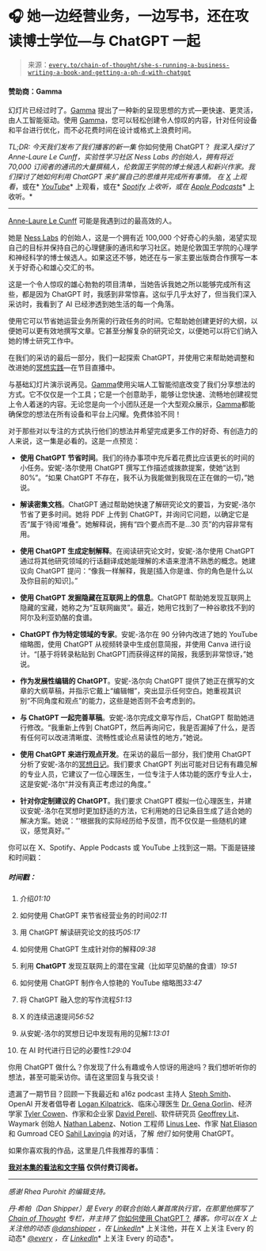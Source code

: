 <!--yml

分类：COT 专栏

日期：2024-05-08 11:05:05

-->

# 🎧 她一边经营业务，一边写书，还在攻读博士学位—与 ChatGPT 一起

> 来源：[`every.to/chain-of-thought/she-s-running-a-business-writing-a-book-and-getting-a-ph-d-with-chatgpt`](https://every.to/chain-of-thought/she-s-running-a-business-writing-a-book-and-getting-a-ph-d-with-chatgpt)

#### 赞助商：Gamma

幻灯片已经过时了。[Gamma](https://gamma.app/) 提出了一种新的呈现思想的方式—更快速、更灵活，由人工智能驱动。使用 [Gamma](https://gamma.app/)，您可以轻松创建令人惊叹的内容，针对任何设备和平台进行优化，而不必花费时间在设计或格式上浪费时间。

*TL;DR: 今天我们发布了我们播客的新一集* 你如何使用 ChatGPT？ *我深入探讨了 Anne-Laure Le Cunff，实验性学习社区 Ness Labs 的创始人，拥有将近 70,000 订阅者的通讯的大量撰稿人，伦敦国王学院的博士候选人和新兴作家。我们探讨了她如何利用 ChatGPT 来扩展自己的思维并完成所有事情。* *在* [*X*](https://twitter.com/danshipper/status/1760302122589909257) *上观看*，或在* [*YouTube*](https://youtu.be/SYtzwK6VoHU)* 上观看，或在* [*Spotify*](https://open.spotify.com/episode/0m2xTOSTqBtXynRRimPKEu?si=Z-pvkHpVToGFOwltp2F0Kg) *上收听，或在* [*Apple Podcasts*](https://podcasts.apple.com/us/podcast/how-do-you-use-chatgpt/id1719789201?i=1000646244531)* 上收听。*

* * *

[Anne-Laure Le Cunff](https://twitter.com/neuranne) 可能是我遇到过的最高效的人。

她是 [Ness Labs](https://nesslabs.com/) 的创始人，这是一个拥有近 100,000 个好奇心的头脑，渴望实现自己的目标并保持自己的心理健康的通讯和学习社区。她是伦敦国王学院的心理学和神经科学的博士候选人。如果这还不够，她还在与一家主要出版商合作撰写一本关于好奇心和雄心交汇的书。

这是一个令人惊叹的雄心勃勃的项目清单，当她告诉我她之所以能够完成所有这些，都是因为 ChatGPT 时，我感到非常惊喜。这似乎几乎太好了，但当我们深入采访时，我看到了 AI 已经渗透到她生活的每一个角落。

使用它可以节省她运营业务所需的行政任务的时间。它帮助她创建更好的大纲，以便她可以更有效地撰写文章。它甚至分解复杂的研究论文，以便她可以将它们纳入她的博士研究工作中。

在我们的采访的最后一部分，我们一起探索 ChatGPT，并使用它来帮助她调整和改进她的[冥想实践](https://docs.google.com/document/d/14ULHTV0zQlarb3RLkJ7xEoo_wVEg0xCamu7NDvTITm0/edit)—在节目直播中。

与基础幻灯片演示说再见。[Gamma](https://gamma.app/)使用尖端人工智能彻底改变了我们分享想法的方式。它不仅仅是一个工具；它是一个创意助手，能够让您快速、流畅地创建视觉上令人着迷的内容。无论您是向一个小团队还是一个大型观众展示，[Gamma](https://gamma.app/)都能确保您的想法在所有设备和平台上闪耀。免费体验不同！

对于那些对以专注的方式执行他们的想法并希望完成更多工作的好奇、有创造力的人来说，这一集是必看的。这是一点预览：

+   **使用 ChatGPT 节省时间**。我们的待办事项中充斥着花费比应该更长的时间的小任务。安妮-洛尔使用 ChatGPT 撰写工作描述或拨款提案，使她“达到 80%”。“如果 ChatGPT 不存在，我不认为我能做到我现在正在做的一切，”她说。

+   **解读密集文档**。ChatGPT 通过帮助她快速了解研究论文的要旨，为安妮-洛尔节省了更多时间。她将 PDF 上传到 ChatGPT，并询问它问题，以确定它是否“属于‘待阅’堆叠”。她解释说，拥有“四个要点而不是…30 页”的内容非常有用。

+   **使用 ChatGPT 生成定制解释**。在阅读研究论文时，安妮-洛尔使用 ChatGPT 通过将其他研究领域的行话翻译成她能理解的术语来澄清不熟悉的概念。她建议向 ChatGPT 提问：“像我一样解释，我是[插入你是谁、你的角色是什么以及你目前的知识]。”

+   **使用 ChatGPT 发掘隐藏在互联网上的信息**。ChatGPT 帮助她发现互联网上隐藏的宝藏，她称之为“互联网幽灵”。最近，她用它找到了一种谷歌找不到的阿尔及利亚奶酪的食谱。

+   **ChatGPT 作为特定领域的专家**。安妮-洛尔在 90 分钟内改进了她的 YouTube 缩略图，使用 ChatGPT 从视频转录中生成创意简报，并使用 Canva 进行设计。“[基于将转录粘贴到 ChatGPT]而获得这样的简报，我感到非常惊讶，”她说。

+   **作为发展性编辑的 ChatGPT**。安妮-洛尔向 ChatGPT 提供了她正在撰写的文章的大纲草稿，并指示它戴上“编辑帽”，突出显示任何空白。她重视其识别“不同角度和观点”的能力，这些是她否则不会考虑到的。

+   **与 ChatGPT 一起完善草稿**。安妮-洛尔完成文章写作后，ChatGPT 帮助她进行修改。“我重新上传到 ChatGPT，然后再询问它，我是否漏掉了什么，是否有任何可以改进清晰度、流畅性或论点易读性的地方，”她说。

+   **使用 ChatGPT 来进行观点开发**。在采访的最后一部分，我们使用 ChatGPT 分析了安妮-洛尔的[冥想日记](https://docs.google.com/document/d/14ULHTV0zQlarb3RLkJ7xEoo_wVEg0xCamu7NDvTITm0/edit)。我们要求 ChatGPT 列出可能对日记有有趣见解的专业人员，它建议了一位心理医生，一位专注于人体功能的医疗专业人士，这是安妮-洛尔“并没有真正考虑过的角度。”

+   **针对你定制建议的 ChatGPT**。我们要求 ChatGPT 模拟一位心理医生，并建议安妮-洛尔在冥想时更加舒适的方法，它利用她的日记条目生成了适合她的解决方案。她说：“‘根据我的实际经历给予反馈，而不仅仅是一些随机的建议，感觉真好。’”

你可以在 X、Spotify、Apple Podcasts 或 YouTube 上找到这一期。下面是链接和时间戳：

##### 时间戳：

1.  介绍*01:10*

1.  如何使用 ChatGPT 来节省经营业务的时间*02:11*

1.  用 ChatGPT 解读研究论文的技巧*05:17*

1.  如何使用 ChatGPT 生成针对你的解释*09:38*

1.  利用 **ChatGPT** 发现互联网上的潜在宝藏（比如罕见奶酪的食谱）*19:51*

1.  如何使用 ChatGPT 制作令人惊艳的 YouTube 缩略图*33:47*

1.  将 ChatGPT 融入您的写作流程*51:13*

1.  X 的连续迅速提问*56:52*

1.  从安妮-洛尔的冥想日记中发现有用的见解*1:13:01*

1.  在 AI 时代进行日记的必要性*1:29:04*

你用 ChatGPT 做什么？你发现了什么有趣或令人惊讶的用途吗？我们想听听你的想法，甚至可能采访你。请在这里回复与我交谈！

遗漏了一期节目？回顾一下我最近和 a16z podcast 主持人 [Steph Smith](https://every.to/chain-of-thought/how-to-find-your-next-big-idea-hiding-on-the-internet)、OpenAI 开发者倡导者 [Logan Kilpatrick](https://every.to/chain-of-thought/how-to-make-a-video-game-with-chatgpt-in-60-minutes)、临床心理医生 [Dr. Gena Gorlin](https://every.to/chain-of-thought/chatgpt-for-radical-self-betterment)、经济学家 [Tyler Cowen](https://every.to/chain-of-thought/economist-tyler-cowen-on-how-chatgpt-is-changing-your-job)、作家和企业家 [David Perell](https://every.to/chain-of-thought/how-david-perell-uses-chatgpt-to-write-for-millions)、软件研究员 [Geoffrey Lit](https://every.to/chain-of-thought/you-can-build-an-app-with-chatgpt-in-60-minutes)、Waymark 创始人 [Nathan Labenz](https://every.to/chain-of-thought/how-to-use-chatgpt-as-a-copilot-for-learning)、Notion 工程师 [Linus Lee](https://every.to/chain-of-thought/how-an-ai-researcher-uses-chatgpt-and-notion-ai)、作家 [Nat Eliason](https://every.to/chain-of-thought/chatgpt-for-writing-and-recommending-books) 和 Gumroad CEO [Sahil Lavingia](https://every.to/news/introducing-how-i-use-chatgpt) 的对话，了解 *他们* 如何使用 ChatGPT。

如果你喜欢我的作品，这里是几件我推荐的事情：

[**我对本集的看法和文字稿**](https://every.to/chain-of-thought/exclusive-analysis-of-how-do-you-use-chatgpt-with-anne-laure-le-cunff) **仅供付费订阅者。**

* * *

*感谢 Rhea Purohit 的编辑支持。*

*丹·希帕（Dan Shipper）是 Every 的联合创始人兼首席执行官，在那里他撰写了* [*Chain of Thought*](https://every.to/chain-of-thought) *专栏，并主持了* [你如何使用 ChatGPT？](https://open.spotify.com/show/5qX1nRTaFsfWdmdj5JWO1G) *播客。你可以在 X 上关注他的动态* [*@danshipper*](https://twitter.com/danshipper) *，在* [*LinkedIn*](https://www.linkedin.com/in/danshipper/)* 上关注他，并在 X 上关注 Every 的动态* [*@every*](https://twitter.com/every) *，在* [*LinkedIn*](https://www.linkedin.com/company/everyinc/)* 上关注 Every 的动态*。
